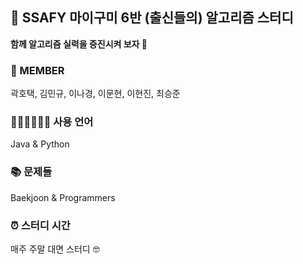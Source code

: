 ## 🍇 SSAFY 마이구미 6반 (출신들의) 알고리즘 스터디
<b>함께 알고리즘 실력을 증진시켜 보자 💪</b>

### 👥 MEMBER
곽호택, 김민규, 이나경, 이문현, 이현진, 최승준

### 👨🏻‍💻👩🏻‍💻 사용 언어
Java & Python

### 📚 문제들
Baekjoon & Programmers

### ⏰ 스터디 시간
매주 주말 대면 스터디 🤓
